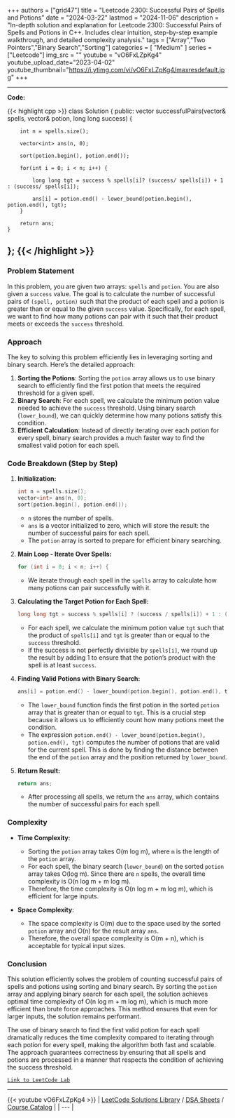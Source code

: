 
+++
authors = ["grid47"]
title = "Leetcode 2300: Successful Pairs of Spells and Potions"
date = "2024-03-22"
lastmod = "2024-11-06"
description = "In-depth solution and explanation for Leetcode 2300: Successful Pairs of Spells and Potions in C++. Includes clear intuition, step-by-step example walkthrough, and detailed complexity analysis."
tags = ["Array","Two Pointers","Binary Search","Sorting"]
categories = [
    "Medium"
]
series = ["Leetcode"]
img_src = ""
youtube = "vO6FxLZpKg4"
youtube_upload_date="2023-04-02"
youtube_thumbnail="https://i.ytimg.com/vi/vO6FxLZpKg4/maxresdefault.jpg"
+++



---
**Code:**

{{< highlight cpp >}}
class Solution {
public:
    vector<int> successfulPairs(vector<int>& spells, vector<int>& potion, long long success) {
        
        int n = spells.size();
        
        vector<int> ans(n, 0);
        
        sort(potion.begin(), potion.end());
        
        for(int i = 0; i < n; i++) {
            
            long long tgt = success % spells[i]? (success/ spells[i]) + 1 : (success/ spells[i]);
            
            ans[i] = potion.end() - lower_bound(potion.begin(), potion.end(), tgt);
        }
        
        return ans;
    }
};
{{< /highlight >}}
---

### Problem Statement
In this problem, you are given two arrays: `spells` and `potion`. You are also given a `success` value. The goal is to calculate the number of successful pairs of `(spell, potion)` such that the product of each spell and a potion is greater than or equal to the given `success` value. Specifically, for each spell, we want to find how many potions can pair with it such that their product meets or exceeds the `success` threshold.

### Approach
The key to solving this problem efficiently lies in leveraging sorting and binary search. Here’s the detailed approach:
1. **Sorting the Potions**: Sorting the `potion` array allows us to use binary search to efficiently find the first potion that meets the required threshold for a given spell.
2. **Binary Search**: For each spell, we calculate the minimum potion value needed to achieve the `success` threshold. Using binary search (`lower_bound`), we can quickly determine how many potions satisfy this condition.
3. **Efficient Calculation**: Instead of directly iterating over each potion for every spell, binary search provides a much faster way to find the smallest valid potion for each spell.

### Code Breakdown (Step by Step)
1. **Initialization:**
   ```cpp
   int n = spells.size();
   vector<int> ans(n, 0);
   sort(potion.begin(), potion.end());
   ```
   - `n` stores the number of spells.
   - `ans` is a vector initialized to zero, which will store the result: the number of successful pairs for each spell.
   - The `potion` array is sorted to prepare for efficient binary searching.

2. **Main Loop - Iterate Over Spells:**
   ```cpp
   for (int i = 0; i < n; i++) {
   ```
   - We iterate through each spell in the `spells` array to calculate how many potions can pair successfully with it.

3. **Calculating the Target Potion for Each Spell:**
   ```cpp
   long long tgt = success % spells[i] ? (success / spells[i]) + 1 : (success / spells[i]);
   ```
   - For each spell, we calculate the minimum potion value `tgt` such that the product of `spells[i]` and `tgt` is greater than or equal to the `success` threshold.
   - If the success is not perfectly divisible by `spells[i]`, we round up the result by adding 1 to ensure that the potion’s product with the spell is at least `success`.

4. **Finding Valid Potions with Binary Search:**
   ```cpp
   ans[i] = potion.end() - lower_bound(potion.begin(), potion.end(), tgt);
   ```
   - The `lower_bound` function finds the first potion in the sorted `potion` array that is greater than or equal to `tgt`. This is a crucial step because it allows us to efficiently count how many potions meet the condition.
   - The expression `potion.end() - lower_bound(potion.begin(), potion.end(), tgt)` computes the number of potions that are valid for the current spell. This is done by finding the distance between the end of the `potion` array and the position returned by `lower_bound`.

5. **Return Result:**
   ```cpp
   return ans;
   ```
   - After processing all spells, we return the `ans` array, which contains the number of successful pairs for each spell.

### Complexity
- **Time Complexity**:
  - Sorting the `potion` array takes O(m log m), where `m` is the length of the `potion` array.
  - For each spell, the binary search (`lower_bound`) on the sorted `potion` array takes O(log m). Since there are `n` spells, the overall time complexity is O(n log m + m log m).
  - Therefore, the time complexity is O(n log m + m log m), which is efficient for large inputs.

- **Space Complexity**:
  - The space complexity is O(m) due to the space used by the sorted `potion` array and O(n) for the result array `ans`.
  - Therefore, the overall space complexity is O(m + n), which is acceptable for typical input sizes.

### Conclusion
This solution efficiently solves the problem of counting successful pairs of spells and potions using sorting and binary search. By sorting the `potion` array and applying binary search for each spell, the solution achieves optimal time complexity of O(n log m + m log m), which is much more efficient than brute force approaches. This method ensures that even for larger inputs, the solution remains performant.

The use of binary search to find the first valid potion for each spell dramatically reduces the time complexity compared to iterating through each potion for every spell, making the algorithm both fast and scalable. The approach guarantees correctness by ensuring that all spells and potions are processed in a manner that respects the condition of achieving the success threshold.

[`Link to LeetCode Lab`](https://leetcode.com/problems/successful-pairs-of-spells-and-potions/description/)

---
{{< youtube vO6FxLZpKg4 >}}
| [LeetCode Solutions Library](https://grid47.xyz/leetcode/) / [DSA Sheets](https://grid47.xyz/sheets/) / [Course Catalog](https://grid47.xyz/courses/) |
| --- |
